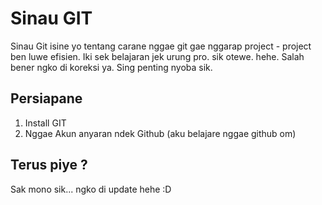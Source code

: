 # Sinau GIT

Sinau Git isine yo tentang carane nggae git gae nggarap project - project ben luwe efisien.
Iki sek belajaran jek urung pro. sik otewe. hehe. Salah bener ngko di koreksi ya. Sing penting nyoba sik. 

## Persiapane

1. Install GIT
2. Nggae Akun anyaran ndek Github (aku belajare nggae github om)

## Terus piye ?

Sak mono sik... ngko di update hehe :D